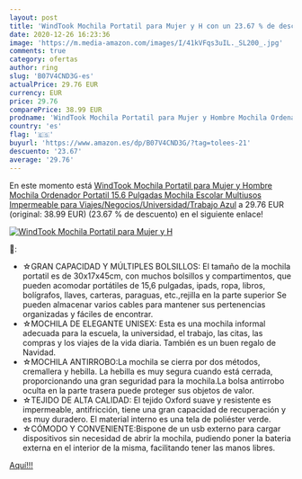 ```yaml
---
layout: post
title: 'WindTook Mochila Portatil para Mujer y H con un 23.67 % de descuento'
date: 2020-12-26 16:23:36
image: 'https://m.media-amazon.com/images/I/41kVFqs3uIL._SL200_.jpg'
comments: true
category: ofertas
author: ring
slug: 'B07V4CND3G-es'
actualPrice: 29.76 EUR
currency: EUR
price: 29.76
comparePrice: 38.99 EUR
prodname: 'WindTook Mochila Portatil para Mujer y Hombre Mochila Ordenador Portatil 15.6 Pulgadas Mochila Escolar Multiusos Impermeable para Viajes/Negocios/Universidad/Trabajo Azul'
country: 'es'
flag: '🇪🇸'
buyurl: 'https://www.amazon.es/dp/B07V4CND3G/?tag=tolees-21'
descuento: '23.67'
average: '29.76'
---
```


En este momento está [WindTook Mochila Portatil para Mujer y Hombre Mochila Ordenador Portatil 15.6 Pulgadas Mochila Escolar Multiusos Impermeable para Viajes/Negocios/Universidad/Trabajo Azul](https://www.amazon.es/dp/B07V4CND3G/?tag=tolees-21) a 29.76 EUR (original: 38.99 EUR) (23.67 %  de descuento) en el siguiente enlace!

[![WindTook Mochila Portatil para Mujer y H](https://m.media-amazon.com/images/I/41kVFqs3uIL._SL200_.jpg)](https://www.amazon.es/dp/B07V4CND3G/?tag=tolees-21)

🔎:

- ☆GRAN CAPACIDAD Y MÚLTIPLES BOLSILLOS: El tamaño de la mochila portatil es de 30x17x45cm, con muchos bolsillos y compartimentos, que pueden acomodar portátiles de 15,6 pulgadas, ipads, ropa, libros, bolígrafos, llaves, carteras, paraguas, etc.,rejilla en la parte superior Se pueden almacenar varios cables para mantener sus pertenencias organizadas y fáciles de encontrar.
- ☆MOCHILA DE ELEGANTE UNISEX: Esta es una mochila informal adecuada para la escuela, la universidad, el trabajo, las citas, las compras y los viajes de la vida diaria. También es un buen regalo de Navidad.
- ☆MOCHILA ANTIRROBO:La mochila se cierra por dos métodos, cremallera y hebilla. La hebilla es muy segura cuando está cerrada, proporcionando una gran seguridad para la mochila.La bolsa antirrobo oculta en la parte trasera puede proteger sus objetos de valor.
- ☆TEJIDO DE ALTA CALIDAD: El tejido Oxford suave y resistente es impermeable, antifricción, tiene una gran capacidad de recuperación y es muy duradero. El material interno es una tela de poliéster verde.
- ☆CÓMODO Y CONVENIENTE:Bispone de un usb externo para cargar dispositivos sin necesidad de abrir la mochila, pudiendo poner la bateria externa en el interior de la misma, facilitando tener las manos libres.

[Aquí!!!](https://www.amazon.es/dp/B07V4CND3G/?tag=tolees-21)
